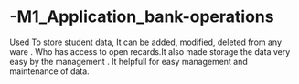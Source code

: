 # -M1_Application_bank-operations
   Used  To store student data, It  can be  added, modified, deleted from any ware . Who has access to open recards.It also made storage the data very easy  by the management . It helpfull for easy management and maintenance of data.
